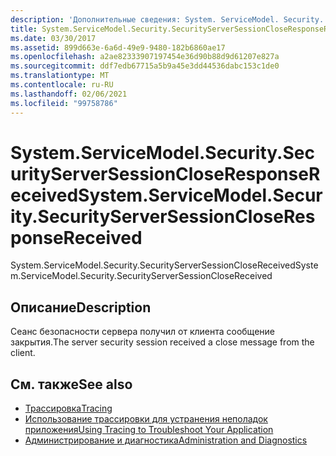```yaml
---
description: 'Дополнительные сведения: System. ServiceModel. Security. Секуритисерверсессионклосереспонсерецеивед'
title: System.ServiceModel.Security.SecurityServerSessionCloseResponseReceived
ms.date: 03/30/2017
ms.assetid: 899d663e-6a6d-49e9-9480-182b6860ae17
ms.openlocfilehash: a2ae82333907197454e36d90b88d9d61207e827a
ms.sourcegitcommit: ddf7edb67715a5b9a45e3dd44536dabc153c1de0
ms.translationtype: MT
ms.contentlocale: ru-RU
ms.lasthandoff: 02/06/2021
ms.locfileid: "99758786"
---
```

# <a name="systemservicemodelsecuritysecurityserversessioncloseresponsereceived"></a><span data-ttu-id="132e1-103">System.ServiceModel.Security.SecurityServerSessionCloseResponseReceived</span><span class="sxs-lookup"><span data-stu-id="132e1-103">System.ServiceModel.Security.SecurityServerSessionCloseResponseReceived</span></span>

<span data-ttu-id="132e1-104">System.ServiceModel.Security.SecurityServerSessionCloseReceived</span><span class="sxs-lookup"><span data-stu-id="132e1-104">System.ServiceModel.Security.SecurityServerSessionCloseReceived</span></span>  
  
## <a name="description"></a><span data-ttu-id="132e1-105">Описание</span><span class="sxs-lookup"><span data-stu-id="132e1-105">Description</span></span>  

 <span data-ttu-id="132e1-106">Сеанс безопасности сервера получил от клиента сообщение закрытия.</span><span class="sxs-lookup"><span data-stu-id="132e1-106">The server security session received a close message from the client.</span></span>  
  
## <a name="see-also"></a><span data-ttu-id="132e1-107">См. также</span><span class="sxs-lookup"><span data-stu-id="132e1-107">See also</span></span>

- [<span data-ttu-id="132e1-108">Трассировка</span><span class="sxs-lookup"><span data-stu-id="132e1-108">Tracing</span></span>](index.md)
- [<span data-ttu-id="132e1-109">Использование трассировки для устранения неполадок приложения</span><span class="sxs-lookup"><span data-stu-id="132e1-109">Using Tracing to Troubleshoot Your Application</span></span>](using-tracing-to-troubleshoot-your-application.md)
- [<span data-ttu-id="132e1-110">Администрирование и диагностика</span><span class="sxs-lookup"><span data-stu-id="132e1-110">Administration and Diagnostics</span></span>](../index.md)
